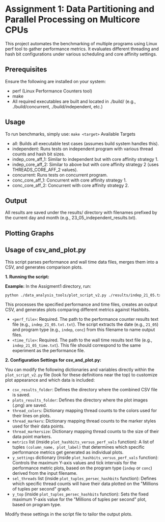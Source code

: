 # Assignment 1: Data Partitioning and Parallel Processing on Multicore CPUs

This project automates the benchmarking of multiple programs using Linux perf tool to gather performance metrics. It evaluates different threading and hash bit configurations under various scheduling and core affinity settings.

## Prerequisites
Ensure the following are installed on your system:
* perf (Linux Performance Counters tool)
* make
* All required executables are built and located in ./build/ (e.g., ./build/concurrent, ./build/independent, etc.)

## Usage
To run benchmarks, simply use:
`make <target>`
Available Targets
* all: Builds all executable test cases (assumes build system handles this).
* independent: Runs tests on independent program with various thread counts and hash bit sizes.
* indep_core_aff_1: Similar to independent but with core affinity strategy 1.
* indep_core_aff_2: Similar to above but with core affinity strategy 2 (uses THREADS_CORE_AFF_2 values).
* concurrent: Runs tests on concurrent program.
* conc_core_aff_1: Concurrent with core affinity strategy 1.
* conc_core_aff_2: Concurrent with core affinity strategy 2.

## Output

All results are saved under the results/ directory with filenames prefixed by the current day and month (e.g., 23_05_independent_results.txt).


## Plotting Graphs
## Usage of csv_and_plot.py

This script parses performance and wall time data files, merges them into a CSV, and generates comparison plots.

**1. Running the script:**

**Example:**
In the Assigment1 directory, run:
```bash
python ./data_analysis_tools/plot_script_v2.py ./results/indep_21_05.txt ./results/indep_21_05_time.txt
```

This processes the specified performance and time files, creates an output CSV, and generates plots comparing different metrics against Hashbits.
*   `<perf_file>`: Required. The path to the performance counter results text file (e.g., `indep_21_05.txt.txt`). The script extracts the date (e.g., `21_05`) and program type (e.g., `indep`, `conc`) from this filename to name output files.
*   `<time_file>`: Required. The path to the wall time results text file (e.g., `indep_21_05_time.txt`). This file should correspond to the same experiment as the performance file.

**2. Configuration Settings for csv_and_plot.py:**

You can modify the following dictionaries and variables directly within the `plot_script_v2.py` file (look for these definitions near the top) to customize plot appearance and which data is included:

*   `csv_results_folder`: Defines the directory where the combined CSV file is saved.
*   `plots_results_folder`: Defines the directory where the plot images (.png) are saved.
*   `thread_colors`: Dictionary mapping thread counts to the colors used for their lines on plots.
*   `thread_markers`: Dictionary mapping thread counts to the marker styles used for their data points.
*   `thread_markersize`: Dictionary mapping thread counts to the size of their data point markers.
*   `metrics` list (inside `plot_hashbits_versus_perf_vals` function): A list of tuples `(column_name, plot_label)` that determines which specific performance metrics get generated as individual plots.
*   `y_settings` dictionary (inside `plot_hashbits_versus_perf_vals` function): Controls the maximum Y-axis values and tick intervals for the performance metric plots, based on the program type (`indep` or `conc`) derived from the input filename.
*   `sel_threads` list (inside `plot_tuples_persec_hashbits` function): Defines which specific thread counts will have their data plotted on the "Millions of tuples per second" graph.
*   `y_top` (inside `plot_tuples_persec_hashbits` function): Sets the fixed maximum Y-axis value for the "Millions of tuples per second" plot, based on program type.

Modify these settings in the script file to tailor the output plots.
